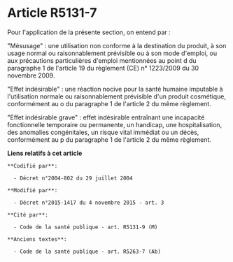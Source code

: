 # Article R5131-7

Pour l'application de la présente section, on entend par :

"Mésusage" : une utilisation non conforme à la destination du produit, à son usage normal ou raisonnablement prévisible ou à
son mode d'emploi, ou aux précautions particulières d'emploi mentionnées au point d du paragraphe 1 de l'article 19 du
règlement (CE) n° 1223/2009 du 30 novembre 2009.

"Effet indésirable" : une réaction nocive pour la santé humaine imputable à l'utilisation normale ou raisonnablement
prévisible d'un produit cosmétique, conformément au o du paragraphe 1 de l'article 2 du même règlement.

"Effet indésirable grave" : effet indésirable entraînant une incapacité fonctionnelle temporaire ou permanente, un handicap,
une hospitalisation, des anomalies congénitales, un risque vital immédiat ou un décès, conformément au p du paragraphe 1 de
l'article 2 du même règlement.

**Liens relatifs à cet article**

	**Codifié par**:

	  - Décret n°2004-802 du 29 juillet 2004

	**Modifié par**:

	  - Décret n°2015-1417 du 4 novembre 2015 - art. 3

	**Cité par**:

	  - Code de la santé publique - art. R5131-9 (M)

	**Anciens textes**:

	  - Code de la santé publique - art. R5263-7 (Ab)
